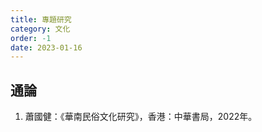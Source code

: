 ```yaml
---
title: 專題研究
category: 文化
order: -1
date: 2023-01-16
---
```

<adsense></adsense>

## 通論
1. 蕭國健：《華南民俗文化研究》，香港：中華書局，2022年。
